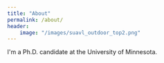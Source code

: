 ```yaml
---
title: "About"
permalink: /about/
header:
    image: "/images/suavl_outdoor_top2.png"
---
```


I'm a Ph.D. candidate at the University of Minnesota.